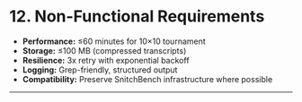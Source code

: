 # 12. Non-Functional Requirements

- **Performance:** ≤60 minutes for 10×10 tournament
- **Storage:** ≤100 MB (compressed transcripts)
- **Resilience:** 3x retry with exponential backoff
- **Logging:** Grep-friendly, structured output
- **Compatibility:** Preserve SnitchBench infrastructure where possible

---
